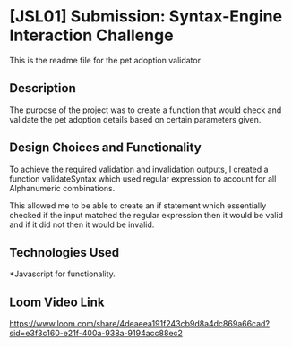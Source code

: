 # [JSL01] Submission: Syntax-Engine Interaction Challenge

This is the readme file for the pet adoption validator

## Description

The purpose of the project was to create a function that would check and validate the pet adoption details based on certain parameters given.

## Design Choices and Functionality

To achieve the required validation and invalidation outputs, I created a function validateSyntax which used regular expression to account for all Alphanumeric combinations.

This allowed me to be able to create an if statement which essentially checked if the input matched the regular expression then it would be valid and if it did not then it would be invalid.

## Technologies Used

*Javascript for functionality.

## Loom Video Link 

https://www.loom.com/share/4deaeea191f243cb9d8a4dc869a66cad?sid=e3f3c160-e21f-400a-938a-9194acc88ec2

